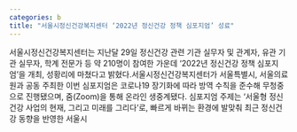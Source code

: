 ```yaml
---
categories: b
title: "서울시정신건강복지센터 ‘2022년 정신건강 정책 심포지엄’ 성료"
---
```

서울시정신건강복지센터는 지난달 29일 정신건강 관련 기관 실무자 및 관계자, 유관 기관 실무자, 학계 전문가 등 약 210명이 참여한 가운데 ‘2022년 정신건강 정책 심포지엄’을 개최, 성황리에 마쳤다고 밝혔다.서울시정신건강복지센터가 서울특별시, 서울의료원과 공동 주최한 이번 심포지엄은 코로나19 장기화에 따라 방역 수칙을 준수해 무청중으로 진행됐으며, 줌(Zoom)을 통해 온라인 생중계됐다. 심포지엄 주제는 ‘서울형 정신건강 사업의 현재, 그리고 미래를 그리다’로, 빠르게 바뀌는 환경에 발맞춰 최근 정신건강 동향을 반영한 서울시